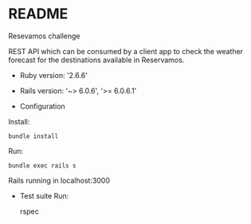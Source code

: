 # README

Resevamos challenge

REST API which can be consumed by a client app to check the weather forecast for the destinations available in Reservamos.

* Ruby version: '2.6.6'

* Rails version: '~> 6.0.6', '>= 6.0.6.1'

* Configuration

Install:

    bundle install
  
Run:

    bundle exec rails s

Rails running in localhost:3000

* Test suite
Run:

    rspec

